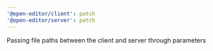 ```yaml
---
'@open-editor/client': patch
'@open-editor/server': patch
---
```


Passing file paths between the client and server through parameters
